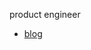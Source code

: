 <!-- $${\color{black}Frontend \space Engineer}$$ -->

product engineer

- [blog](https://publish.obsidian.md/yongwoo/home)

<!-- <div style="width: 100%;">
  <img src="welcome.svg" style="width: 100%;" alt="welcome!" />
</div> -->
